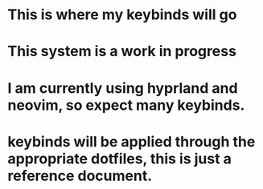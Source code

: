 # This is where my keybinds will go
# This system is a work in progress
# I am currently using hyprland and neovim, so expect many keybinds.
# keybinds will be applied through the appropriate dotfiles, this is just a reference document.
